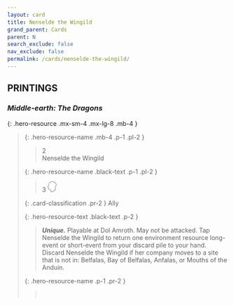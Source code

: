 ```yaml
---
layout: card
title: Nenselde the Wingild
grand_parent: Cards
parent: N
search_exclude: false
nav_exclude: false
permalink: /cards/nenselde-the-wingild/
---
```


## PRINTINGS


### _Middle-earth: The Dragons_

{: .hero-resource .mx-sm-4 .mx-lg-8 .mb-4 }
> {: .hero-resource-name .mb-4 .p-1 .pl-2 }
> > <div class="card-mp">2</div>
> > <div class="card-name">Nenselde the Wingild</div>
>
> {: .hero-resource-name .black-text .p-1 .pl-2 }
> > 3 ![](/assets/images/mind.svg)
>
> {: .card-classification .pr-2 }
> Ally
>
> {: .hero-resource-text .black-text .p-2 }
> > _**Unique.**_ Playable at Dol Amroth. May not be attacked. Tap Nenselde the Wingild to return one environment resource long-event or short-event from your discard pile to your hand. Discard Nenselde the Wingild if her company moves to a site that is not in: Belfalas, Bay of Belfalas, Anfalas, or Mouths of the Anduin. 
> 
> {: .hero-resource-name .p-1 .pr-2 }
> > <div class="card-shield"></div>
> > <div class="card-corruption">&nbsp;</div>
